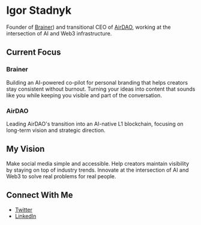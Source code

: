 # Igor Stadnyk
Founder of [Brainer](https://x.com/OGBrainer)) and transitional CEO of [AirDAO](https://x.com/airdao_io), working at the intersection of AI and Web3 infrastructure.
## Current Focus
### Brainer
Building an AI-powered co-pilot for personal branding that helps creators stay consistent without burnout. Turning your ideas into content that sounds like you while keeping you visible and part of the conversation.
### AirDAO
Leading AirDAO's transition into an AI-native L1 blockchain, focusing on long-term vision and strategic direction.
## My Vision
Make social media simple and accessible. Help creators maintain visibility by staying on top of industry trends. Innovate at the intersection of AI and Web3 to solve real problems for real people.
## Connect With Me
- [Twitter](https://x.com/AIgorStadnyk)
- [LinkedIn](https://www.linkedin.com/in/stadnykigor/)
